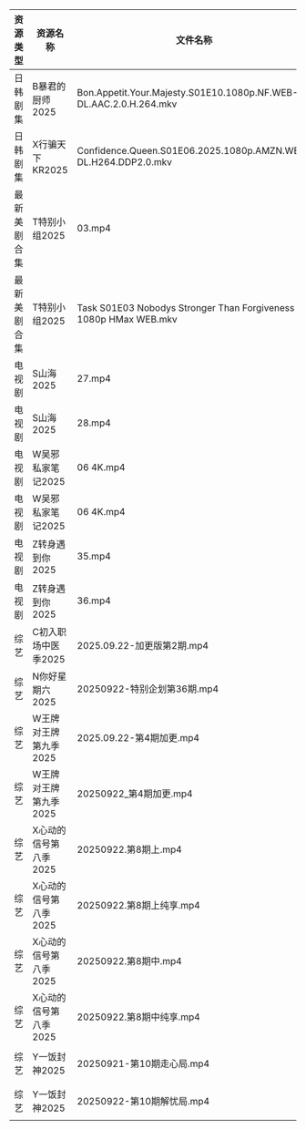 | 资源类型   | 资源名称          | 文件名称                                                              | 分享链接                                 | 更新时间                |
| ------ | ------------- | ----------------------------------------------------------------- | ------------------------------------ | ------------------- |
| 日韩剧集   | B暴君的厨师2025    | Bon.Appetit.Your.Majesty.S01E10.1080p.NF.WEB-DL.AAC.2.0.H.264.mkv | https://pan.quark.cn/s/7f659879c212  | 2025-09-22 01:13:34 |
| 日韩剧集   | X行骗天下KR2025   | Confidence.Queen.S01E06.2025.1080p.AMZN.WEB-DL.H264.DDP2.0.mkv    | https://pan.quark.cn/s/463fe5d8abf1  | 2025-09-22 01:22:46 |
| 最新美剧合集 | T特别小组2025     | 03.mp4                                                            | https://www.alipan.com/s/YFYyfWPQ2Mf | 2025-09-22 17:59:00 |
| 最新美剧合集 | T特别小组2025     | Task S01E03 Nobodys Stronger Than Forgiveness 1080p HMax WEB.mkv  | https://www.alipan.com/s/YFYyfWPQ2Mf | 2025-09-22 17:58:59 |
| 电视剧    | S山海2025       | 27.mp4                                                            | https://www.alipan.com/s/p8L13GiiEic | 2025-09-22 19:59:01 |
| 电视剧    | S山海2025       | 28.mp4                                                            | https://www.alipan.com/s/p8L13GiiEic | 2025-09-22 19:59:00 |
| 电视剧    | W吴邪私家笔记2025   | 06 4K.mp4                                                         | https://pan.quark.cn/s/05e6a76ecfd0  | 2025-09-22 01:21:02 |
| 电视剧    | W吴邪私家笔记2025   | 06 4K.mp4                                                         | https://www.alipan.com/s/kDvVujyBatC | 2025-09-22 17:59:04 |
| 电视剧    | Z转身遇到你2025    | 35.mp4                                                            | https://pan.quark.cn/s/3615a2d2ed2f  | 2025-09-22 16:24:05 |
| 电视剧    | Z转身遇到你2025    | 36.mp4                                                            | https://pan.quark.cn/s/3615a2d2ed2f  | 2025-09-22 16:23:57 |
| 综艺     | C初入职场中医季2025  | 2025.09.22-加更版第2期.mp4                                             | https://pan.quark.cn/s/869074432f49  | 2025-09-22 16:13:56 |
| 综艺     | N你好星期六2025    | 20250922-特别企划第36期.mp4                                             | https://www.alipan.com/s/g3wrHTFCcWV | 2025-09-22 19:59:26 |
| 综艺     | W王牌对王牌第九季2025 | 2025.09.22-第4期加更.mp4                                              | https://pan.quark.cn/s/b5f4a2ecde94  | 2025-09-22 16:28:33 |
| 综艺     | W王牌对王牌第九季2025 | 20250922_第4期加更.mp4                                                | https://www.alipan.com/s/w9CqDPEeGeX | 2025-09-22 17:59:25 |
| 综艺     | X心动的信号第八季2025 | 20250922.第8期上.mp4                                                 | https://pan.quark.cn/s/2ed22d9e58e2  | 2025-09-22 16:29:09 |
| 综艺     | X心动的信号第八季2025 | 20250922.第8期上纯享.mp4                                               | https://pan.quark.cn/s/2ed22d9e58e2  | 2025-09-22 16:29:03 |
| 综艺     | X心动的信号第八季2025 | 20250922.第8期中.mp4                                                 | https://pan.quark.cn/s/2ed22d9e58e2  | 2025-09-22 16:29:06 |
| 综艺     | X心动的信号第八季2025 | 20250922.第8期中纯享.mp4                                               | https://pan.quark.cn/s/2ed22d9e58e2  | 2025-09-22 16:29:00 |
| 综艺     | Y一饭封神2025     | 20250921-第10期走心局.mp4                                              | https://www.alipan.com/s/w4Qpfj6YdVw | 2025-09-22 12:59:28 |
| 综艺     | Y一饭封神2025     | 20250922-第10期解忧局.mp4                                              | https://www.alipan.com/s/w4Qpfj6YdVw | 2025-09-22 17:59:34 |
